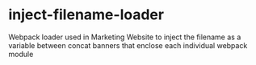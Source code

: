 # inject-filename-loader

Webpack loader used in Marketing Website to inject the filename as a variable between concat banners that enclose each individual webpack module
